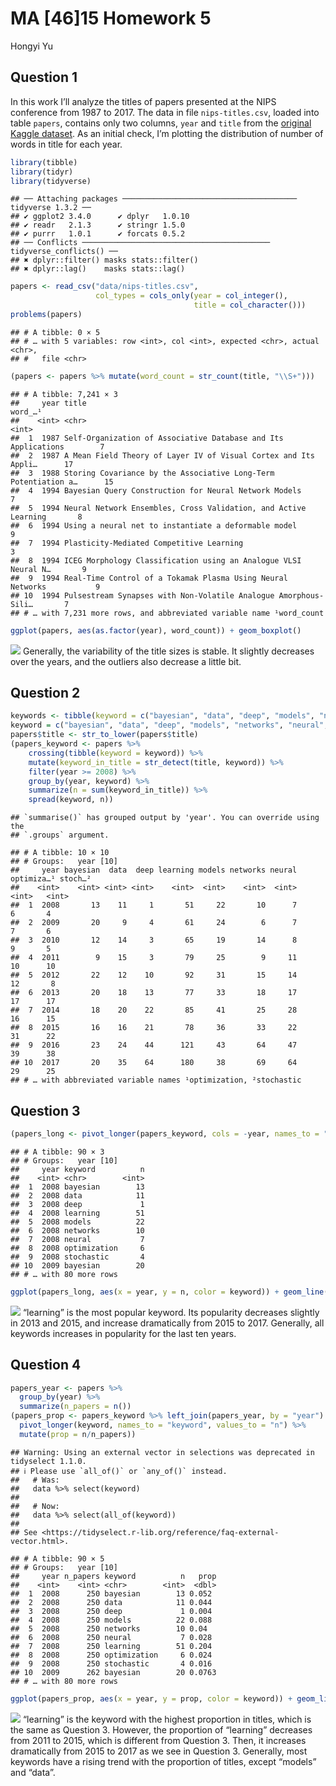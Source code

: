 MA \[46\]15 Homework 5
================
Hongyi Yu

## Question 1

In this work I’ll analyze the titles of papers presented at the NIPS
conference from 1987 to 2017. The data in file `nips-titles.csv`, loaded
into table `papers`, contains only two columns, `year` and `title` from
the [original Kaggle
dataset](https://www.kaggle.com/benhamner/nips-papers). As an initial
check, I’m plotting the distribution of number of words in title for
each year.

``` r
library(tibble)
library(tidyr)
library(tidyverse)
```

    ## ── Attaching packages ─────────────────────────────────────── tidyverse 1.3.2 ──
    ## ✔ ggplot2 3.4.0      ✔ dplyr   1.0.10
    ## ✔ readr   2.1.3      ✔ stringr 1.5.0 
    ## ✔ purrr   1.0.1      ✔ forcats 0.5.2 
    ## ── Conflicts ────────────────────────────────────────── tidyverse_conflicts() ──
    ## ✖ dplyr::filter() masks stats::filter()
    ## ✖ dplyr::lag()    masks stats::lag()

``` r
papers <- read_csv("data/nips-titles.csv",
                   col_types = cols_only(year = col_integer(),
                                         title = col_character()))
problems(papers)
```

    ## # A tibble: 0 × 5
    ## # … with 5 variables: row <int>, col <int>, expected <chr>, actual <chr>,
    ## #   file <chr>

``` r
(papers <- papers %>% mutate(word_count = str_count(title, "\\S+")))
```

    ## # A tibble: 7,241 × 3
    ##     year title                                                           word_…¹
    ##    <int> <chr>                                                             <int>
    ##  1  1987 Self-Organization of Associative Database and Its Applications        7
    ##  2  1987 A Mean Field Theory of Layer IV of Visual Cortex and Its Appli…      17
    ##  3  1988 Storing Covariance by the Associative Long-Term Potentiation a…      15
    ##  4  1994 Bayesian Query Construction for Neural Network Models                 7
    ##  5  1994 Neural Network Ensembles, Cross Validation, and Active Learning       8
    ##  6  1994 Using a neural net to instantiate a deformable model                  9
    ##  7  1994 Plasticity-Mediated Competitive Learning                              3
    ##  8  1994 ICEG Morphology Classification using an Analogue VLSI Neural N…       9
    ##  9  1994 Real-Time Control of a Tokamak Plasma Using Neural Networks           9
    ## 10  1994 Pulsestream Synapses with Non-Volatile Analogue Amorphous-Sili…       7
    ## # … with 7,231 more rows, and abbreviated variable name ¹​word_count

``` r
ggplot(papers, aes(as.factor(year), word_count)) + geom_boxplot()
```

![](hw5_files/figure-gfm/q1-1.png)<!-- --> Generally, the variability of
the title sizes is stable. It slightly decreases over the years, and the
outliers also decrease a little bit.

## Question 2

``` r
keywords <- tibble(keyword = c("bayesian", "data", "deep", "models", "networks", "neural", "learning", "optimization", "stochastic"))
keyword = c("bayesian", "data", "deep", "models", "networks", "neural", "learning", "optimization", "stochastic")
papers$title <- str_to_lower(papers$title)
(papers_keyword <- papers %>%
    crossing(tibble(keyword = keyword)) %>%
    mutate(keyword_in_title = str_detect(title, keyword)) %>%
    filter(year >= 2008) %>% 
    group_by(year, keyword) %>%
    summarize(n = sum(keyword_in_title)) %>%
    spread(keyword, n))
```

    ## `summarise()` has grouped output by 'year'. You can override using the
    ## `.groups` argument.

    ## # A tibble: 10 × 10
    ## # Groups:   year [10]
    ##     year bayesian  data  deep learning models networks neural optimiza…¹ stoch…²
    ##    <int>    <int> <int> <int>    <int>  <int>    <int>  <int>      <int>   <int>
    ##  1  2008       13    11     1       51     22       10      7          6       4
    ##  2  2009       20     9     4       61     24        6      7          7       6
    ##  3  2010       12    14     3       65     19       14      8          9       5
    ##  4  2011        9    15     3       79     25        9     11         10      10
    ##  5  2012       22    12    10       92     31       15     14         12       8
    ##  6  2013       20    18    13       77     33       18     17         17      17
    ##  7  2014       18    20    22       85     41       25     28         16      15
    ##  8  2015       16    16    21       78     36       33     22         31      22
    ##  9  2016       23    24    44      121     43       64     47         39      38
    ## 10  2017       20    35    64      180     38       69     64         29      25
    ## # … with abbreviated variable names ¹​optimization, ²​stochastic

## Question 3

``` r
(papers_long <- pivot_longer(papers_keyword, cols = -year, names_to = "keyword", values_to = "n"))
```

    ## # A tibble: 90 × 3
    ## # Groups:   year [10]
    ##     year keyword          n
    ##    <int> <chr>        <int>
    ##  1  2008 bayesian        13
    ##  2  2008 data            11
    ##  3  2008 deep             1
    ##  4  2008 learning        51
    ##  5  2008 models          22
    ##  6  2008 networks        10
    ##  7  2008 neural           7
    ##  8  2008 optimization     6
    ##  9  2008 stochastic       4
    ## 10  2009 bayesian        20
    ## # … with 80 more rows

``` r
ggplot(papers_long, aes(x = year, y = n, color = keyword)) + geom_line()
```

![](hw5_files/figure-gfm/q3-1.png)<!-- --> “learning” is the most
popular keyword. Its popularity decreases slightly in 2013 and 2015, and
increase dramatically from 2015 to 2017. Generally, all keywords
increases in popularity for the last ten years.

## Question 4

``` r
papers_year <- papers %>%
  group_by(year) %>%
  summarize(n_papers = n())
(papers_prop <- papers_keyword %>% left_join(papers_year, by = "year") %>% 
  pivot_longer(keyword, names_to = "keyword", values_to = "n") %>%
  mutate(prop = n/n_papers))
```

    ## Warning: Using an external vector in selections was deprecated in tidyselect 1.1.0.
    ## ℹ Please use `all_of()` or `any_of()` instead.
    ##   # Was:
    ##   data %>% select(keyword)
    ## 
    ##   # Now:
    ##   data %>% select(all_of(keyword))
    ## 
    ## See <https://tidyselect.r-lib.org/reference/faq-external-vector.html>.

    ## # A tibble: 90 × 5
    ## # Groups:   year [10]
    ##     year n_papers keyword          n   prop
    ##    <int>    <int> <chr>        <int>  <dbl>
    ##  1  2008      250 bayesian        13 0.052 
    ##  2  2008      250 data            11 0.044 
    ##  3  2008      250 deep             1 0.004 
    ##  4  2008      250 models          22 0.088 
    ##  5  2008      250 networks        10 0.04  
    ##  6  2008      250 neural           7 0.028 
    ##  7  2008      250 learning        51 0.204 
    ##  8  2008      250 optimization     6 0.024 
    ##  9  2008      250 stochastic       4 0.016 
    ## 10  2009      262 bayesian        20 0.0763
    ## # … with 80 more rows

``` r
ggplot(papers_prop, aes(x = year, y = prop, color = keyword)) + geom_line()
```

![](hw5_files/figure-gfm/q4-1.png)<!-- --> “learning” is the keyword
with the highest proportion in titles, which is the same as Question 3.
However, the proportion of “learning” decreases from 2011 to 2015, which
is different from Question 3. Then, it increases dramatically from 2015
to 2017 as we see in Question 3. Generally, most keywords have a rising
trend with the proportion of titles, except “models” and “data”.
